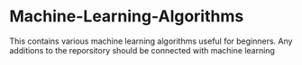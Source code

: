 # Machine-Learning-Algorithms
This contains various machine learning algorithms useful for beginners.
Any additions to the reporsitory should be connected with machine learning
